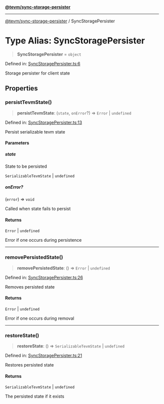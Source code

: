 [**@tevm/sync-storage-persister**](../README.md)

***

[@tevm/sync-storage-persister](../globals.md) / SyncStoragePersister

# Type Alias: SyncStoragePersister

> **SyncStoragePersister** = `object`

Defined in: [SyncStoragePersister.ts:6](https://github.com/evmts/tevm-monorepo/blob/main/packages/sync-storage-persister/src/SyncStoragePersister.ts#L6)

Storage persister for client state

## Properties

### persistTevmState()

> **persistTevmState**: (`state`, `onError`?) => `Error` \| `undefined`

Defined in: [SyncStoragePersister.ts:13](https://github.com/evmts/tevm-monorepo/blob/main/packages/sync-storage-persister/src/SyncStoragePersister.ts#L13)

Persist serializable tevm state

#### Parameters

##### state

State to be persisted

`SerializableTevmState` | `undefined`

##### onError?

(`error`) => `void`

Called when state fails to persist

#### Returns

`Error` \| `undefined`

Error if one occurs during persistence

***

### removePersistedState()

> **removePersistedState**: () => `Error` \| `undefined`

Defined in: [SyncStoragePersister.ts:26](https://github.com/evmts/tevm-monorepo/blob/main/packages/sync-storage-persister/src/SyncStoragePersister.ts#L26)

Removes persisted state

#### Returns

`Error` \| `undefined`

Error if one occurs during removal

***

### restoreState()

> **restoreState**: () => `SerializableTevmState` \| `undefined`

Defined in: [SyncStoragePersister.ts:21](https://github.com/evmts/tevm-monorepo/blob/main/packages/sync-storage-persister/src/SyncStoragePersister.ts#L21)

Restores persisted state

#### Returns

`SerializableTevmState` \| `undefined`

The persisted state if it exists
